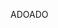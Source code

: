 <span data-ttu-id="96fe6-101">ADO</span><span class="sxs-lookup"><span data-stu-id="96fe6-101">ADO</span></span>